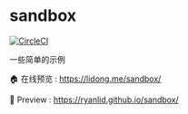 # sandbox

[![CircleCI](https://circleci.com/gh/ryanlid/sandbox.svg?style=svg)](https://circleci.com/gh/ryanlid/sandbox)

一些简单的示例

🏠 在线预览 : https://lidong.me/sandbox/

🔐 Preview : https://ryanlid.github.io/sandbox/
